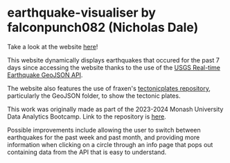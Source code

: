 # earthquake-visualiser by falconpunch082 (Nicholas Dale)

Take a look at the website [here](https://falconpunch082.github.io/earthquake-visualiser/)!

This website dynamically displays earthquakes that occured for the past 7 days since accessing the website
thanks to the use of the [USGS Real-time Earthquake GeoJSON API](https://earthquake.usgs.gov/earthquakes/feed/v1.0/geojson.php).

The website also features the use of fraxen's [tectonicplates repository](https://github.com/fraxen/tectonicplates/tree/master),
particularly the GeoJSON folder, to show the tectonic plates.

This work was originally made as part of the 2023-2024 Monash University Data Analytics Bootcamp. Link to the repository is
[here](https://github.com/falconpunch082/Data-Analysis-Portfolio).

Possible improvements include allowing the user to switch between earthquakes for the past week and past month, and providing more
information when clicking on a circle through an info page that pops out containing data from the API that is easy to understand.
